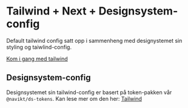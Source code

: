 # Tailwind + Next + Designsystem-config

Default tailwind config satt opp i sammenheng med designystemet sin styling og taiwlind-config.

[Kom i gang med tailwind](https://tailwindcss.com/)

## Designsystem-config

Designsystemet sin tailwind-config er basert på token-pakken vår `@navikt/ds-tokens`. Kan lese mer om den her: [Tailwind](https://aksel.nav.no/designsystem/side/tailwind)

